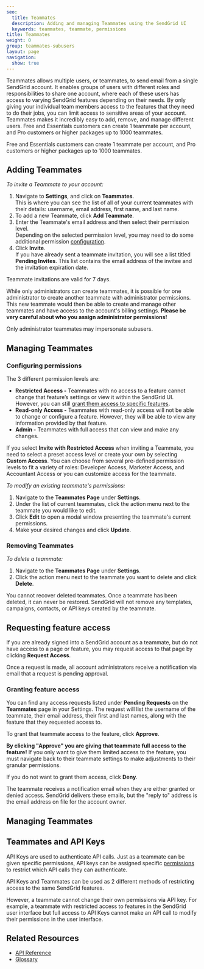 ```yaml
---
seo:
  title: Teammates
  description: Adding and managing Teammates using the SendGrid UI
  keywords: teammates, teammate, permissions
title: Teammates
weight: 0
group: teammates-subusers
layout: page
navigation:
  show: true
---
```

Teammates allows multiple users, or teammates, to send email from a single SendGrid account. It enables groups of users with different roles and responsibilities to share one account, where each of these users has access to varying SendGrid features depending on their needs. By only giving your individual team members access to the features that they need to do their jobs, you can limit access to sensitive areas of your account. Teammates makes it incredibly easy to add, remove, and manage different users. Free and Essentials customers can create 1 teammate per account, and Pro customers or higher packages up to 1000 teammates.

<call-out>

Free and Essentials customers can create 1 teammate per account, and Pro customers or higher packages up to 1000 teammates.

</call-out>

## 	Adding Teammates

_To invite a Teammate to your account:_

1. Navigate to **Settings**, and click on **Teammates**.
<br>This is where you can see the list of all of your current teammates with their details: username, email address, first name, and last name.
2. To add a new Teammate, click **Add Teammate**.
3. Enter the Teammate's email address and then select their permission level.
<br>Depending on the selected permission level, you may need to do some additional permission [configuration](#configuring-permissions).
4. Click **Invite**.
<br>If you have already sent a teammate invitation, you will see a list titled **Pending Invites**. This list contains the email address of the invitee and the invitation expiration date.

<call-out type="warning">

Teammate invitations are valid for 7 days.

</call-out>

<call-out>

While only administrators can create teammates, it is possible for one administrator to create another teammate with administrator permissions. This new teammate would then be able to create and manage other teammates and have access to the account's billing settings. **Please be very careful about who you assign administrator permissions!**

</call-out>

<call-out>

Only administrator teammates may impersonate subusers.

</call-out>

## 	Managing Teammates

 ### 	Configuring permissions

The 3 different permission levels are:

* **Restricted Access -** Teammates with no access to a feature cannot change that feature’s settings or view it within the SendGrid UI. However, you can still [grant them access to specific features](#granting-feature-access).
* **Read-only Access -** Teammates with read-only access will not be able to change or configure a feature. However, they will be able to view any information provided by that feature.
* **Admin -** Teammates with full access that can view and make any changes.

If you select **Invite with Restricted Access** when inviting a Teammate, you need to select a preset access level or create your own by selecting **Custom Access**. You can choose from several pre-defined permission levels to fit a variety of roles: Developer Access, Marketer Access, and Accountant Access or you can customize access for the teammate.

_To modify an existing teammate's permissions:_

1. Navigate to the **Teammates Page** under **Settings**.
1. Under the list of current teammates, click the action menu next to the teammate you would like to edit.
1. Click **Edit** to open a modal window presenting the teammate's current permissions.
1. Make your desired changes and click **Update**.

 ### 	Removing Teammates

_To delete a teammate:_

1. Navigate to the **Teammates Page** under **Settings**.
1. Click the action menu next to the teammate you want to delete and click **Delete**.

<call-out type="warning">

You cannot recover deleted teammates. Once a teammate has been deleted, it can never be restored. SendGrid will not remove any templates, campaigns, contacts, or API keys created by the teammate.

</call-out>

## 	Requesting feature access

If you are already signed into a SendGrid account as a teammate, but do not have access to a page or feature, you may request access to that page by clicking **Request Access**.

Once a request is made, all account administrators receive a notification via email that a request is pending approval.

 ### 	Granting feature access

You can find any access requests listed under **Pending Requests** on the **Teammates** page in your Settings. The request will list the username of the teammate, their email address, their first and last names, along with the feature that they requested access to.

To grant that teammate access to the feature, click **Approve**.

<call-out type="warning">

**By clicking "Approve" you are giving that teammate full access to the feature!** If you only want to give them limited access to the feature, you must navigate back to their teammate settings to make adjustments to their granular permissions.

</call-out>

If you do not want to grant them access, click **Deny**.

<call-out>

The teammate receives a notification email when they are either granted or denied access. SendGrid delivers these emails, but the "reply to" address is the email address on file for the account owner.

</call-out>

## 	Managing Teammates

## 	Teammates and API Keys

API Keys are used to authenticate API calls. Just as a teammate can be given specific permissions, API keys can be assigned specific [permissions]({{root_url}}/API_Reference/Web_API_v3/API_Keys/api_key_permissions_list.html) to restrict which API calls they can authenticate.

<call-out>

API Keys and Teammates can be used as 2 different methods of restricting access to the same SendGrid features.

However, a teammate cannot change their own permissions via API key. For example, a teammate with restricted access to features in the SendGrid user interface but full access to API Keys cannot make an API call to modify their permissions in the user interface.

</call-out>


## 	Related Resources

* [API Reference]({{root_url}}/API_Reference/Web_API_v3/teammates.html)
* [Glossary]({{root_url}}/glossary/teammates/)

